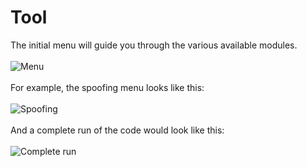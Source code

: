 # Tool

The initial menu will guide you through the various available modules.<br><br>
![Menu](https://github.com/omar-roa/GOOSEAttacker/blob/main/Goose%20Attacker%20Tool/Menu/Menu.png)<br><br>
For example, the spoofing menu looks like this:<br><br>
![Spoofing](https://github.com/omar-roa/GOOSEAttacker/blob/main/Goose%20Attacker%20Tool/Menu/Spoofing.png)<br><br>
And a complete run of the code would look like this:<br><br>
![Complete run](https://github.com/omar-roa/GOOSEAttacker/blob/main/Goose%20Attacker%20Tool/Menu/Complete%20run.png)
